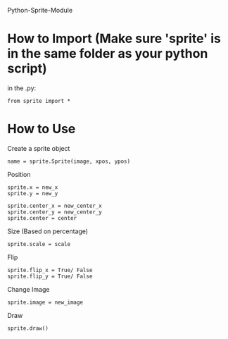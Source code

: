 Python-Sprite-Module


# How to Import (Make sure 'sprite' is in the same folder as your python script)

in the .py:
```
from sprite import *
```

# How to Use

Create a sprite object
```
name = sprite.Sprite(image, xpos, ypos)
```

Position
```
sprite.x = new_x
sprite.y = new_y

sprite.center_x = new_center_x
sprite.center_y = new_center_y
sprite.center = center
```

Size (Based on percentage)
```
sprite.scale = scale 
```

Flip
```
sprite.flip_x = True/ False
sprite.flip_y = True/ False
```

Change Image
```
sprite.image = new_image
```

Draw
```
sprite.draw()
```




